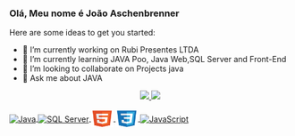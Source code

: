 ### Olá, Meu nome é João Aschenbrenner

Here are some ideas to get you started:

- 🔭 I’m currently working on Rubi Presentes LTDA
- 🌱 I’m currently learning JAVA Poo, Java Web,SQL Server and Front-End
- 👯 I’m looking to collaborate on Projects java
- 💬 Ask me about JAVA

<div align="center">
  <a href="https://github.com/Joao-Aschenbrenner">
  <img height="180em" src="https://github-readme-stats.vercel.app/api?username=Joao-Aschenbrenner&show_icons=true&theme=dark&include_all_commits=true&count_private=true"/>
  <img height="180em" src="https://github-readme-stats.vercel.app/api/top-langs/?username=Joao-Aschenbrenner&layout=compact&langs_count=7&theme=dark"/>
</div>

<div style="display: inline_block"><br>
  <img align="center" alt="Java" height="30" width="40" src="https://cdn.jsdelivr.net/gh/devicons/devicon/icons/adonisjs/adonisjs-original.svg" />
  <img align="center" alt="SQL Server" height="30" width="40" src="https://cdn.jsdelivr.net/gh/devicons/devicon/icons/adonisjs/adonisjs-original.svg" />
  <img align="center" alt="HTML" height="30" width="40" src="https://raw.githubusercontent.com/devicons/devicon/master/icons/html5/html5-original.svg">
  <img align="center" alt="CSS" height="30" width="40" src="https://raw.githubusercontent.com/devicons/devicon/master/icons/css3/css3-original.svg">
  <img align="center" alt="JavaScript" height="30" width="40" src="https://cdn.jsdelivr.net/gh/devicons/devicon/icons/adonisjs/adonisjs-original.svg">
  
</div>

##